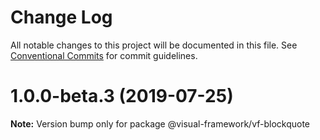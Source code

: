 # Change Log

All notable changes to this project will be documented in this file.
See [Conventional Commits](https://conventionalcommits.org) for commit guidelines.

# 1.0.0-beta.3 (2019-07-25)

**Note:** Version bump only for package @visual-framework/vf-blockquote
